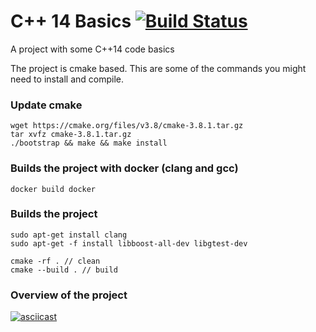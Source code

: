 # C++ 14 Basics [![Build Status](https://travis-ci.org/martibayoalemany/cpp14-basics.svg?branch=master)](https://travis-ci.org/martibayoalemany/cpp14-basics) 
A project with some C++14 code basics

The project is cmake based. 
This are some of the commands you might need to install and compile.  

### Update cmake
```
wget https://cmake.org/files/v3.8/cmake-3.8.1.tar.gz
tar xvfz cmake-3.8.1.tar.gz
./bootstrap && make && make install
```
### Builds the project with docker (clang and gcc)
```
docker build docker
```

### Builds the project
```
sudo apt-get install clang
sudo apt-get -f install libboost-all-dev libgtest-dev

cmake -rf . // clean
cmake --build . // build 
```
### Overview of the project
[![asciicast](https://asciinema.org/a/5ja5tka9ajrkggbtmr547e4ei.png)](https://asciinema.org/a/5ja5tka9ajrkggbtmr547e4ei)
